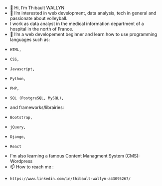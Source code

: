- 👋 Hi, I’m Thibault WALLYN
- 👀 I’m interested in web development, data analysis, tech in general and passionate about volleyball. 
-  I work as data analyst in the medical information department of a hospital in the north of France. 
- 🌱 I’m a web developement beginner and learn how to use programming languages such as:
-     HTML,
-     CSS,
-     Javascript,
-     Python,
-     PHP,
-     SQL (PostgreSQL, MySQL),
-   and frameworks/librairies:
-     Bootstrap,
-     jQuery,
-     Django,
-     React
-   I'm also learning a famous Content Managment System (CMS): Wordpress  
- 📫 How to reach me :
-     https://www.linkedin.com/in/thibault-wallyn-a43095267/ 

<!---
wallyn-t/wallyn-t is a ✨ special ✨ repository because its `README.md` (this file) appears on your GitHub profile.
You can click the Preview link to take a look at your changes.
--->
